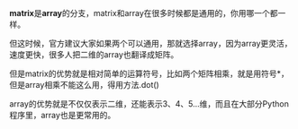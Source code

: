 **matrix**是**array**的分支，matrix和array在很多时候都是通用的，你用哪一个都一样。

但这时候，官方建议大家如果两个可以通用，那就选择array，因为array更灵活，速度更快，很多人把二维的array也翻译成矩阵。 

但是matrix的优势就是相对简单的运算符号，比如两个矩阵相乘，就是用符号*，但是array相乘不能这么用，得用方法.dot() 

array的优势就是不仅仅表示二维，还能表示3、4、5...维，而且在大部分Python程序里，array也是更常用的。 